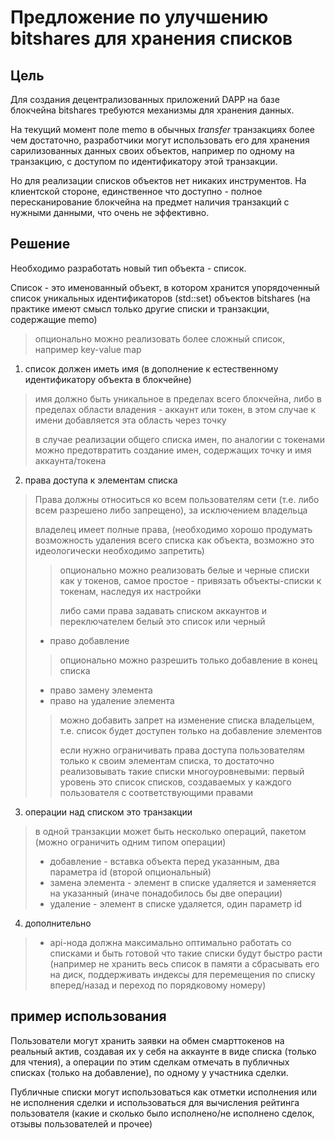 # Предложение по улучшению bitshares для хранения списков #

## Цель ##
Для создания децентрализованных приложений DAPP на базе блокчейна bitshares требуются механизмы для хранения данных.

На текущий момент поле memo в обычных *transfer* транзакциях более чем достаточно, разработчики могут использовать его для хранения сарилизованных данных своих объектов, например по одному на транзакцию, с доступом по идентификатору этой транзакции.

Но для реализации списков объектов нет никаких инструментов. На клиентской стороне, единственное что доступно - полное пересканирование блокчейна на предмет наличия транзакций с нужными данными, что очень не эффективно.

## Решение ##
Необходимо разработать новый тип объекта - список.

Список - это именованный объект, в котором хранится упорядоченный список уникальных идентификаторов (std::set<id>) объектов bitshares (на практике имеют смысл только другие списки и транзакции, содержащие memo)
> опционально можно реализовать более сложный список, например key-value map
1. список должен иметь имя (в дополнение к естественному идентификатору объекта в блокчейне)
> имя должно быть уникальное в пределах всего блокчейна, либо в пределах области владения - аккаунт или токен, в этом случае к имени добавляется эта область через точку
>
> в случае реализации общего списка имен, по аналогии с токенами можно предотвратить создание имен, содержащих точку и имя аккаунта/токена
2. права доступа к элементам списка
> Права должны относиться ко всем пользователям сети (т.е. либо всем разрешено либо запрещено), за исключением владельца
>
> владелец имеет полные права, (необходимо хорошо продумать возможность удаления всего списка как объекта, возможно это идеологически необходимо запретить)
>> опционально можно реализовать белые и черные списки как у токенов, самое простое - привязать объекты-списки к токенам, наследуя их настройки
>>
>> либо сами права задавать списком аккаунтов и переключателем белый это список или черный
> * право добавление
>> опционально можно разрешить только добавление в конец списка
> * право замену элемента
> * право на удаление элемента
>> можно добавить запрет на изменение списка владельцем, т.е. список будет доступен только на добавление элементов
>>
>> если нужно ограничивать права доступа пользователям только к своим элементам списка, то достаточно реализовывать такие списки многоуровневыми: первый уровень это список списков, создаваемых у каждого пользователя с соответствующими правами
3. операции над списком это транзакции
> в одной транзакции может быть несколько операций, пакетом (можно ограничить одним типом операции)
> * добавление - вставка объекта перед указанным, два параметра id (второй опциональный)
> * замена элемента - элемент в списке удаляется и заменяется на указанный (иначе понадобилось бы две операции)
> * удаление - элемент в списке удаляется, один параметр id
4. дополнительно
> * api-нода должна максимально оптимально работать со списками и быть готовой что такие списки будут быстро расти (например не хранить весь список в памяти а сбрасывать его на диск, поддерживать индексы для перемещения по списку вперед/назад и переход по порядковому номеру)
## пример использования ##
Пользователи могут хранить заявки на обмен смарттокенов на реальный актив, создавая их у себя на аккаунте в виде списка (только для чтения), а операции по этим сделкам отмечать в публичных списках (только на добавление), по одному у участника сделки.

Публичные списки могут использоваться как отметки исполнения или не исполнения сделки и использоваться для вычисления рейтинга пользователя (какие и сколько было исполнено/не исполнено сделок, отзывы пользователей и прочее)
